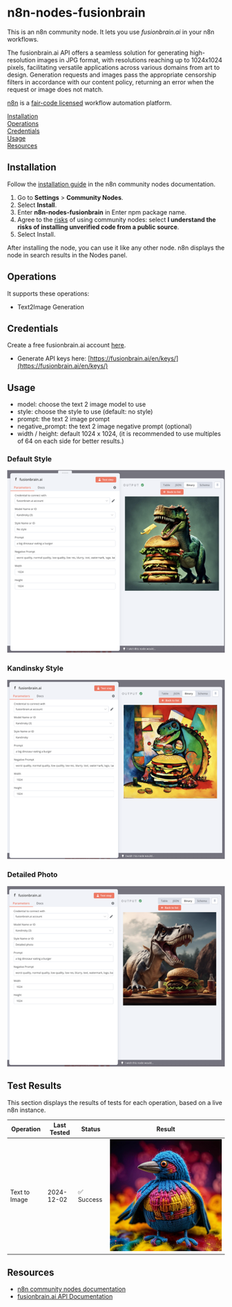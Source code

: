 # n8n-nodes-fusionbrain

This is an n8n community node. It lets you use _fusionbrain.ai_ in your n8n workflows.

The fusionbrain.ai API offers a seamless solution for generating high-resolution images in JPG format, with resolutions reaching up to 1024x1024 pixels, facilitating versatile applications across various domains from art to design.
Generation requests and images pass the appropriate censorship filters in accordance with our content policy, returning an error when the request or image does not match.

[n8n](https://n8n.io/) is a [fair-code licensed](https://docs.n8n.io/reference/license/) workflow automation platform.

[Installation](#installation)  
[Operations](#operations)  
[Credentials](#credentials)  
[Usage](#usage)  
[Resources](#resources)  

## Installation

Follow the [installation guide](https://docs.n8n.io/integrations/community-nodes/installation/) in the n8n community nodes documentation.
1. Go to **Settings** > **Community Nodes**.
2. Select **Install**.
3. Enter **n8n-nodes-fusionbrain** in Enter npm package name.
4. Agree to the [risks](https://docs.n8n.io/integrations/community-nodes/risks/) of using community nodes: select **I understand the risks of installing unverified code from a public source**.
5. Select Install.

After installing the node, you can use it like any other node. n8n displays the node in search results in the Nodes panel.

## Operations

It supports these operations:
* Text2Image Generation 

## Credentials

Create a free fusionbrain.ai account [here](https://fusionbrain.ai/en/).

* Generate API keys here: [https://fusionbrain.ai/en/keys/](https://fusionbrain.ai/en/keys/)

## Usage

* model: choose the text 2 image model to use 
* style: choose the style to use (default: no style)
* prompt: the text 2 image prompt
* negative_prompt: the text 2 image negative prompt (optional)
* width / height: default 1024 x 1024, (it is recommended to use multiples of 64 on each side for better results.)

### Default Style
![default style](img/style-default.png)

### Kandinsky Style
![default style](img/style-kandinsky.png)

### Detailed Photo
![default style](img/style-detailed-photo.png)

## Test Results

This section displays the results of tests for each operation, based on a live n8n instance.

| Operation     | Last Tested                                       | Status                                             | Result                                                                                |
|---------------|---------------------------------------------------|----------------------------------------------------|---------------------------------------------------------------------------------------|
| Text to Image | <span id="test-text2image-date">2024-12-02</span> | <span id="test-text2image-status">✅ Success</span> | <span id="test-text2image-result">![2024-12-02](img/testresuls/2024-12-02.jpg)</span> |

## Resources


* [n8n community nodes documentation](https://docs.n8n.io/integrations/community-nodes/)
* [fusionbrain.ai API Documentation](https://fusionbrain.ai/docs/en/doc/api-dokumentaciya/)
